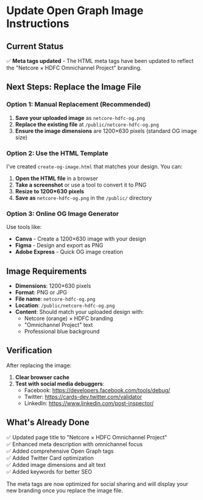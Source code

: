# Update Open Graph Image Instructions

## Current Status
✅ **Meta tags updated** - The HTML meta tags have been updated to reflect the "Netcore × HDFC Omnichannel Project" branding.

## Next Steps: Replace the Image File

### Option 1: Manual Replacement (Recommended)
1. **Save your uploaded image** as `netcore-hdfc-og.png` 
2. **Replace the existing file** at `/public/netcore-hdfc-og.png`
3. **Ensure the image dimensions** are 1200×630 pixels (standard OG image size)

### Option 2: Use the HTML Template
I've created `create-og-image.html` that matches your design. You can:

1. **Open the HTML file** in a browser
2. **Take a screenshot** or use a tool to convert it to PNG
3. **Resize to 1200×630 pixels**
4. **Save as** `netcore-hdfc-og.png` in the `/public/` directory

### Option 3: Online OG Image Generator
Use tools like:
- **Canva** - Create a 1200×630 image with your design
- **Figma** - Design and export as PNG
- **Adobe Express** - Quick OG image creation

## Image Requirements
- **Dimensions**: 1200×630 pixels
- **Format**: PNG or JPG
- **File name**: `netcore-hdfc-og.png`
- **Location**: `/public/netcore-hdfc-og.png`
- **Content**: Should match your uploaded design with:
  - Netcore (orange) × HDFC branding
  - "Omnichannel Project" text
  - Professional blue background

## Verification
After replacing the image:
1. **Clear browser cache**
2. **Test with social media debuggers**:
   - Facebook: https://developers.facebook.com/tools/debug/
   - Twitter: https://cards-dev.twitter.com/validator
   - LinkedIn: https://www.linkedin.com/post-inspector/

## What's Already Done
✅ Updated page title to "Netcore × HDFC Omnichannel Project"  
✅ Enhanced meta description with omnichannel focus  
✅ Added comprehensive Open Graph tags  
✅ Added Twitter Card optimization  
✅ Added image dimensions and alt text  
✅ Added keywords for better SEO  

The meta tags are now optimized for social sharing and will display your new branding once you replace the image file.
